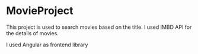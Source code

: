 # MovieProject

This project is used to search movies based on the title. I used IMBD API for the details of movies. 

I used Angular as frontend library
